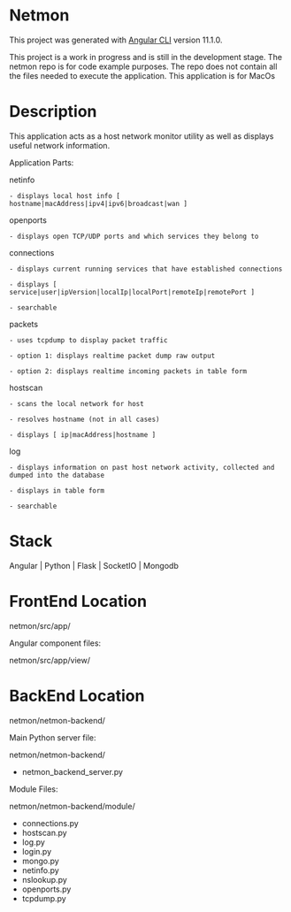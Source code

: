 # Netmon

This project was generated with [Angular CLI](https://github.com/angular/angular-cli) version 11.1.0.

This project is a work in progress and is still in the development stage.
The netmon repo is for code example purposes.
The repo does not contain all the files needed to execute the application.
This application is for MacOs

# Description

This application acts as a host network monitor utility as well as displays useful network information.

Application Parts:

  netinfo
  
    - displays local host info [ hostname|macAddress|ipv4|ipv6|broadcast|wan ]

  openports
  
    - displays open TCP/UDP ports and which services they belong to

  connections
  
    - displays current running services that have established connections

    - displays [ service|user|ipVersion|localIp|localPort|remoteIp|remotePort ]

    - searchable

  packets
  
    - uses tcpdump to display packet traffic

    - option 1: displays realtime packet dump raw output

    - option 2: displays realtime incoming packets in table form

  hostscan
  
    - scans the local network for host

    - resolves hostname (not in all cases)

    - displays [ ip|macAddress|hostname ]

  log
  
    - displays information on past host network activity, collected and dumped into the database

    - displays in table form

    - searchable

# Stack

Angular | Python | Flask | SocketIO | Mongodb

# FrontEnd Location

netmon/src/app/

Angular component files:

netmon/src/app/view/

# BackEnd Location

netmon/netmon-backend/

Main Python server file:

netmon/netmon-backend/

- netmon_backend_server.py

Module Files:

netmon/netmon-backend/module/

- connections.py
- hostscan.py
- log.py
- login.py
- mongo.py
- netinfo.py
- nslookup.py
- openports.py
- tcpdump.py







